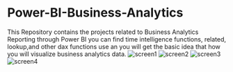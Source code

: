 # Power-BI-Business-Analytics
This Repository contains the projects related to Business Analytics Reporting through Power BI
you can find time intelligence functions, related, lookup,and other dax functions use an you will get the basic idea that how you will visualize business analytics data. 
![screen1](https://user-images.githubusercontent.com/26247646/124157978-01437300-dab7-11eb-8de0-dea68fb996e3.PNG)
![screen2](https://user-images.githubusercontent.com/26247646/124158053-16b89d00-dab7-11eb-912d-2fa74990af73.PNG)
![screen3](https://user-images.githubusercontent.com/26247646/124158073-1d471480-dab7-11eb-8dd1-434bf20047a4.PNG)
![screen4](https://user-images.githubusercontent.com/26247646/124158086-20420500-dab7-11eb-964a-6a2d09d845f9.PNG)
